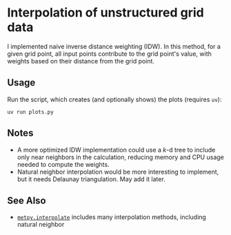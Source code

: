 # Interpolation of unstructured grid data

I implemented naive inverse distance weighting (IDW).
In this method, for a given grid point,
all input points contribute to the grid point's value,
with weights based on their distance from the grid point.

## Usage

Run the script, which creates (and optionally shows) the plots (requires `uv`):

```
uv run plots.py
```

## Notes

- A more optimized IDW implementation could use a _k_-d tree
  to include only near neighbors in the calculation,
  reducing memory and CPU usage needed to compute the weights.
- Natural neighbor interpolation would be more interesting to implement,
  but it needs Delaunay triangulation.
  May add it later.

## See Also

- [`metpy.interpolate`](https://unidata.github.io/MetPy/v1.7/api/generated/metpy.interpolate.html)
  includes many interpolation methods, including natural neighbor
